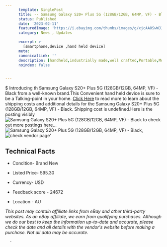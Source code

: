 ```yaml
---
      template: SinglePost
      title: -- Samsung Galaxy S20+ Plus 5G (128GB/12GB, 64MP, VF) - Black
      status: Published
      date: '2023-02-11'
      featuredImage: 'https://i.ebayimg.com/thumbs/images/g/xjcAAOSwWJJj5dgF/s-l225.jpg'
      category: News , Updates

      excerpt: >-
        [smartphone,device ,hand held device]
      meta:
      canonicalLink: ''
      description: [handheld,industrially made,well crafted,Portable,Mobile,Compact,Convenient,Lightweight,Maneuverable,Man-portable,Miniature,Carriable,Hand-held,Light,Holdable,Transportable,Mobile device,Pocket-sized,On-the-go,Wireless,Cordless,Compact size,Convenient size, smartphone,device ,hand held device]
      noindex: false
      

---
```

$
      Introducing th Samsung Galaxy S20+ Plus 5G (128GB/12GB, 64MP, VF) - Black from a well-known brand.This Convenient hand held device is sure to be a Talking-point in your home. [Click Here](https://www.ebay.com/itm/165775212872?hash=item2698f90148%3Ag%3AxjcAAOSwWJJj5dgF&mkevt=1&mkcid=1&mkrid=711-53200-19255-0&campid=%253CePNCampaignId%253E&customid=%253CreferenceId%253E&toolid=10049) to read more to learn about the shipping costs and additional details for the Samsung Galaxy S20+ Plus 5G (128GB/12GB, 64MP, VF) - Black. Shipping cost is undefined.Here is the posting visibly ![Samsung Galaxy S20+ Plus 5G (128GB/12GB, 64MP, VF) - Black](https://i.ebayimg.com/thumbs/images/g/xjcAAOSwWJJj5dgF/s-l225.jpg) to check out more postings here... ![Samsung Galaxy S20+ Plus 5G (128GB/12GB, 64MP, VF) - Black](https://i.ebayimg.com/images/g/xjcAAOSwWJJj5dgF/s-l1200.jpg), ![check vendor page](https://origin-galleryplus.ebayimg.com/ws/web/165775212872_2_0_1/225x225.jpg,https://origin-galleryplus.ebayimg.com/ws/web/165775212872_3_0_1/225x225.jpg,https://origin-galleryplus.ebayimg.com/ws/web/165775212872_4_0_1/225x225.jpg)'

      

 ## Technical Facts 



     
      

 - Condition- Brand New 


      

 - Listed Price- 595.30 


      

 - Currency- USD 


      

 - Feedback score - 24672 


      

 - Location - AU 


      
      

 *_This post may contain affiliate links from eBay and other third-party websites. As an eBay affiliate, we earn from qualifying purchases. Although we do our best to keep the information up-to-date and accurate, please check the date and all details with the vendor's website before making a purchase. Not all data may be accurate._*




      -
